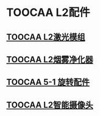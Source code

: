 ﻿---
sidebar_position: 4
sidebar_label: TOOCAA-L2配件
---
# TOOCAA L2配件
## [TOOCAA L2激光模组](https://wiki.toocaa.com/toocaal2/TOOCAA%20L2%20Accessories/Laser%20Module/)
## [TOOCAA L2烟雾净化器](https://wiki.toocaa.com/toocaal2/TOOCAA%20L2%20Accessories/Smoke%20Purifier/)
## [TOOCAA 5-1 旋转配件](https://wiki.toocaa.com/toocaal2/TOOCAA%20L2%20Accessories/in-1-rotary-for-l2)
## [TOOCAA L2智能摄像头](https://wiki.toocaa.com/toocaal2/TOOCAA%20L2%20Accessories/smart-camera)
